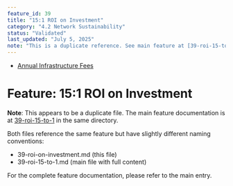 ```yaml
---
feature_id: 39
title: "15:1 ROI on Investment"
category: "4.2 Network Sustainability"
status: "Validated"
last_updated: "July 5, 2025"
note: "This is a duplicate reference. See main feature at [39-roi-15-to-1](39-roi-15-to-1) in same directory."
---
```


- [Annual Infrastructure Fees](40-annual-infrastructure-fees)

# Feature: 15:1 ROI on Investment

**Note**: This appears to be a duplicate file. The main feature documentation is at [39-roi-15-to-1](39-roi-15-to-1) in the same directory.

Both files reference the same feature but have slightly different naming conventions:
- 39-roi-on-investment.md (this file)
- 39-roi-15-to-1.md (main file with full content)

For the complete feature documentation, please refer to the main entry.